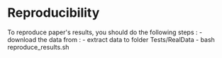 # Reproducibility 

To reproduce paper's results, you should do the following steps :
	- download the data from : 
	- extract data to folder Tests/RealData
	- bash reproduce_results.sh
